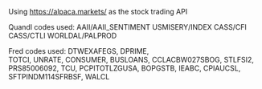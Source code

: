 Using https://alpaca.markets/ as the  stock trading API


Quandl codes used:
AAII/AAII_SENTIMENT
USMISERY/INDEX
CASS/CFI
CASS/CTLI
WORLDAL/PALPROD

Fred codes used:
DTWEXAFEGS, 
DPRIME,  
TOTCI,
UNRATE, 
CONSUMER,
BUSLOANS,
CCLACBW027SBOG,
STLFSI2, 
PRS85006092, 
TCU, 
PCPITOTLZGUSA, 
BOPGSTB, 
IEABC,
CPIAUCSL,
SFTPINDM114SFRBSF, 
WALCL